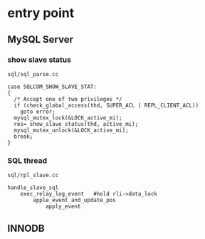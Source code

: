 # entry point


## MySQL Server

### show slave status


`sql/sql_parse.cc`

    case SQLCOM_SHOW_SLAVE_STAT:
    {
      /* Accept one of two privileges */
      if (check_global_access(thd, SUPER_ACL | REPL_CLIENT_ACL))
        goto error;
      mysql_mutex_lock(&LOCK_active_mi);
      res= show_slave_status(thd, active_mi);
      mysql_mutex_unlock(&LOCK_active_mi);
      break;
    }

### SQL thread

`sql/rpl_slave.cc`

    handle_slave_sql
        exec_relay_log_event   #hold rli->data_lock
            apple_event_and_update_pos
                apply_event


## INNODB
